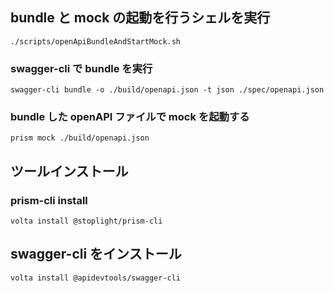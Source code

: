## bundle と mock の起動を行うシェルを実行

`./scripts/openApiBundleAndStartMock.sh`

### swagger-cli で bundle を実行

`swagger-cli bundle -o ./build/openapi.json -t json ./spec/openapi.json`

### bundle した openAPI ファイルで mock を起動する

`prism mock ./build/openapi.json`

## ツールインストール

### prism-cli install

`volta install @stoplight/prism-cli`

## swagger-cli をインストール

 <!-- (分割した openAPI ファイルを結合するツール) -->

`volta install @apidevtools/swagger-cli`
